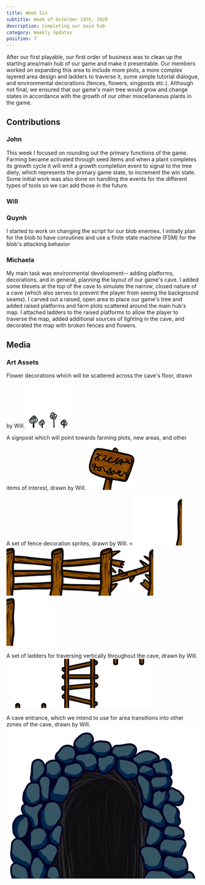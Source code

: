 ```yaml
---
title: Week Six
subtitle: Week of Octorber 19th, 2020
description: Completing our main hub
category: Weekly Updates
position: 7
---
```


After our first playable, our first order of business was to clean up the starting area/main hub of our game and make it presentable. Our members worked on expanding this area to include more plots, a more complex layered area design and ladders to traverse it, some simple tutorial dialogue, and environmental decorations (fences, flowers, singposts etc.). Although not final, we ensured that our game's main tree would grow and change states in accordance with the growth of our other miscellaneous plants in the game.

## Contributions

### John

This week I focused on rounding out the primary functions of the game. Farming became activated through seed items and when a plant completes its growth cycle it will emit a growth completion event to signal to the tree diety, which represents the primary game state, to increment the win state. Some initial work was also done on handling the events for the different types of tools so we can add those in the future.
### Will

### Quynh
I started to work on changing the script for our blob enemies. I initially plan for the blob to have coroutines and use a finite state machine (FSM) for the blob's attacking behavior
### Michaela
My main task was environmental development-- adding platforms, decorations, and in general, planning the layout of our game's cave. I added some tilesets at the top of the cave to simulate the narrow, closed nature of a cave (which also serves to prevent the player from seeing the background seams). I carved out a raised, open area to place our game's tree and added raised platforms and farm plots scattered around the main hub's map. I attached ladders to the raised platforms to allow the player to traverse the map, added additional sources of lighting in the cave, and decorated the map with broken fences and flowers.

## Media

### Art Assets
Flower decorations which will be scattered across the cave's floor, drawn by Will. 
<img src="./media/week-6/flower-tufts.png" />

A signpost which will point towards farming plots, new areas, and other items of interest, drawn by Will.
<img src="./media/week-6/signs.png" />

A set of fence decoration sprites, drawn by Will.
<<img src="./media/week-6/fence-left.png" /><img src="./media/week-6/fence1.png" /><img src="./media/week-6/fence2.png" /><img src="./media/week-6/fence3.png" /><img src="./media/week-6/fence-right.png" />

A set of ladders for traversing vertically throughout the cave, drawn by Will.
<img src="./media/week-6/ladder-top.png" /><img src="./media/week-6/ladder.png" /><img src="./media/week-6/ladder-bottom.png" />

A cave entrance, which we intend to use for area transitions into other zones of the cave, drawn by Will.
<img src="./media/week-6/cave-entrance.png" />
